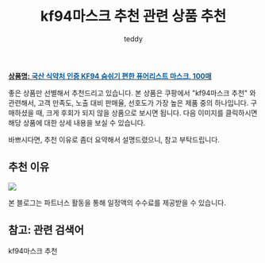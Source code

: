 ﻿---
layout: post
title:  "kf94마스크 추천 관련 상품 추천"
author: teddy
categories: [ 생활/건강 ]
tags: [kf94마스크 추천]
image: https://static.coupangcdn.com/image/vendor_inventory/d033/d9219dfc359c40fa5f360435c7673a971b0971be4d590e7bb0bde35f76b9.jpg 
description: "쿠팡에서 kf94마스크 추천 관련 상품으로 가장 고객 선호도가 높은 제품 중 하나입니다."
---

<a href="https://link.coupang.com/re/AFFSDP?lptag=AF5385349&pageKey=4742190369&itemId=6027789280&vendorItemId=73325403148&traceid=V0-153-3338e78f6d9a12cf"><b>상품명: <font color='#01579B'>국산 식약처 인증 KF94 숨쉬기 편한 퓨어리스트 마스크, 100매</font></b></a>

좋은 상품만 선별해서 추천드리고 있습니다.
본 상품은 쿠팡에서 "kf94마스크 추천" 와 관련해서, 고객 만족도, 노출 대비 판매율, 선호도가 가장 높은 제품 중의 하나입니다.
구매하셨을 때, 크게 후회가 되지 않을 상품으로 보시면 됩니다. 
다음 이미지를 클릭하시면 해당 상품에 대한 상세 내용을 보실 수 있습니다.

바쁘시다면, 추천 이유로 좀더 요약해서 설명드렸으니, 참고 부탁드립니다.

## 추천 이유 

<a href="https://link.coupang.com/re/AFFSDP?lptag=AF5385349&pageKey=4742190369&itemId=6027789280&vendorItemId=73325403148&traceid=V0-153-3338e78f6d9a12cf"><img src="https://thumbnail9.coupangcdn.com/thumbnails/remote/q89/image/vendor_inventory/2391/20d21268bdc450638c32caf286e1d0a9719b3892d4ade8189e956c9b454b.jpg"></a> 

본 블로그는 파트너스 활동을 통해 일정액의 수수료를 제공받을 수 있습니다.

## 참고: 관련 검색어    
kf94마스크 추천